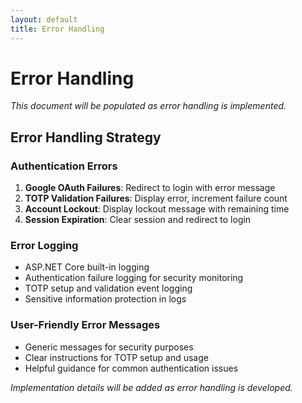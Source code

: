 ```yaml
---
layout: default
title: Error Handling
---
```


# Error Handling

*This document will be populated as error handling is implemented.*

## Error Handling Strategy

### Authentication Errors
1. **Google OAuth Failures**: Redirect to login with error message
2. **TOTP Validation Failures**: Display error, increment failure count
3. **Account Lockout**: Display lockout message with remaining time
4. **Session Expiration**: Clear session and redirect to login

### Error Logging
- ASP.NET Core built-in logging
- Authentication failure logging for security monitoring
- TOTP setup and validation event logging
- Sensitive information protection in logs

### User-Friendly Error Messages
- Generic messages for security purposes
- Clear instructions for TOTP setup and usage
- Helpful guidance for common authentication issues

*Implementation details will be added as error handling is developed.*